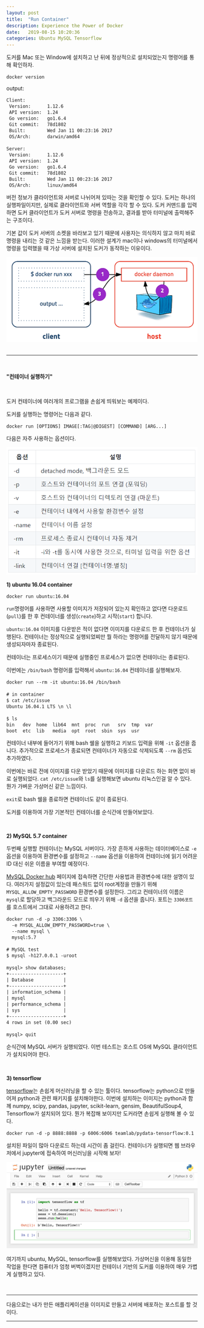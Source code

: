 ```yaml
---
layout: post
title:  "Run Container"
description: Experience the Power of Docker
date:   2019-08-15 10:20:36
categories: Ubuntu MySQL Tensorflow
---
```

도커를 Mac 또는 Window에 설치하고 난 뒤에 정상적으로 설치되었는지 명령어를 통해 확인하자.

```shell
docker version
```

output:

```shell
Client:
 Version:      1.12.6
 API version:  1.24
 Go version:   go1.6.4
 Git commit:   78d1802
 Built:        Wed Jan 11 00:23:16 2017
 OS/Arch:      darwin/amd64

Server:
 Version:      1.12.6
 API version:  1.24
 Go version:   go1.6.4
 Git commit:   78d1802
 Built:        Wed Jan 11 00:23:16 2017
 OS/Arch:      linux/amd64
```

버전 정보가 클라이언트와 서버로 나뉘어져 있따는 것을 확인할 수 있다. 도커는 하나의 실행파일이지만, 실제로 클라이언트와 서버 역할을 각각 할 수 있다. 도커 커맨드를 입력하면 도커 클라이언트가 도커 서버로 명령을 전송하고, 결과를 받아 터미널에 출력해주는 구조이다.

기본 값이 도커 서버의 소켓을 바라보고 있기 때문에 사용자는 의식하지 않고 마치 바로 명령을 내리는 것 같은 느낌을 받는다. 이러한 설계가 mac이나 windows의 터미널에서 명령을 입력했을 때 가상 서버에 설치된 도커가 동작하는 이유이다.

<center><img src="https://github.com/daeuni/daeuni.github.io/blob/master/assets/clientserver_.png?raw=true"></center> 

<br>

<hr>

<br>

**"컨테이너 실행하기"**

<br>

도커 컨테이너에 여러개의 프로그램을 손쉽게 띄워보는 예제이다.

도커를 실행하는 명령어는 다음과 같다.

```shell
docker run [OPTIONS] IMAGE[:TAG|@DIGEST] [COMMAND] [ARG...]
```

다음은 자주 사용하는 옵션이다.

<img src="https://github.com/daeuni/daeuni.github.io/blob/master/assets/optiontable.PNG?raw=true">

<br>

**1) ubuntu 16.04 container**

```shell
docker run ubuntu:16.04
```

`run`명령어를 사용하면 사용할 이미지가 저장되어 있는지 확인하고 없다면 다운로드(`pull`)를 한 후 컨테이너를 생성(`create`)하고 시작(`start`) 합니다.

`ubuntu:16.04` 이미지를 다운받은 적이 없다면 이미지를 다운로드 한 후 컨테이너가 실행된다. 컨테이너는 정상적으로 실행되었찌만 뭘 하라는 명령어를 전달하지 않기 때문에 생성되자마자 종료된다. 

컨테이너는 프로세스이기 때문에 실행중인 프로세스가 없으면 컨테이너는 종료된다.

이번에는  `/bin/bash` 명령어를 입력해서 `ubuntu:16.04` 컨테이너를 실행해보자.

```shell
docker run --rm -it ubuntu:16.04 /bin/bash

# in container
$ cat /etc/issue
Ubuntu 16.04.1 LTS \n \l

$ ls
bin   dev  home  lib64  mnt  proc  run   srv  tmp  var
boot  etc  lib   media  opt  root  sbin  sys  usr
```

컨테이너 내부에 들어가기 위해 bash 쉘을 실행하고 키보드 입력을 위해 `-it` 옵션을 줍니다. 추가적으로 프로세스가 종료되면 컨테이너가 자동으로 삭제되도록 `--rm` 옵션도 추가하였다.

이번에는 바로 전에 이미지를 다운 받았기 때문에 이미지를 다운로드 하는 화면 없이 바로 실행되었다. `cat /etc/issue`와 `ls`를 실행해보면 ubuntu 리눅스인걸 알 수 있다. 뭔가 가벼운 가상머신 같은 느낌이다.

`exit`로 bash 쉘을 종료하면 컨테이너도 같이 종료된다.

도커를 이용하여 가장 기본적인 컨테이너를 순식간에 만들어보았다.

<br>

**2) MySQL 5.7 container**

두번째 실행할 컨테이너는 MySQL 서버이다. 가장 흔하게 사용하는 데이터베이스로 `-e` 옵션을 이용하여 환경변수를 설정하고 `--name` 옵션을 이용하여 컨테이너에 읽기 어려운 ID 대신 쉬운 이름을 부여할 예정이다.

[MySQL Docker hub](https://hub.docker.com/_/mysql/) 페이지에 접속하면 간단한 사용법과 환경변수에 대한 설명이 있다. 여러가지 설정값이 있는데 패스워드 없이 root계정을 만들기 위해 `MYSQL_ALLOW_EMPTY_PASSWORD` 환경변수를 설정한다. 그리고 컨테이너의 이름은 `mysql`로 할당하고 백그라운드 모드로 띄우기 위해 `-d` 옵션을 줍니다. 포트는 `3306포트`를 호스트에서 그대로 사용하려고 한다.

```shell
docker run -d -p 3306:3306 \
  -e MYSQL_ALLOW_EMPTY_PASSWORD=true \
  --name mysql \
  mysql:5.7

# MySQL test
$ mysql -h127.0.0.1 -uroot

mysql> show databases;
+--------------------+
| Database           |
+--------------------+
| information_schema |
| mysql              |
| performance_schema |
| sys                |
+--------------------+
4 rows in set (0.00 sec)

mysql> quit
```

순식간에 MySQL 서버가 실행되었다. 이번 테스트는 호스트 OS에 MySQL 클라이언트가 설치되어야 한다. 

<br>

**3) tensorflow**

[tensorflow](https://www.tensorflow.org/)는 손쉽게 머신러닝을 할 수 있는 툴이다. tensorflow는 python으로 만들어져 python과 관련 패키지를 설치해야한다. 이번에 설치하는 이미지는 python과 함께 numpy, scipy, pandas, jupyter, scikit-learn, gensim, BeautifulSoup4, Tensorflow가 설치되어 있다. 뭔가 복잡해 보이지만 도커라면 손쉽게 실행해 볼 수 있다.

```shell
docker run -d -p 8888:8888 -p 6006:6006 teamlab/pydata-tensorflow:0.1
```

설치된 파일이 많아 다운로드 하는데 시간이 좀 걸린다. 컨테이너가 실행되면 웹 브라우저에서 jupyter에 접속하여 머신러닝을 시작해 보자!

<center><img src="https://github.com/daeuni/daeuni.github.io/blob/master/assets/tensorflow.PNG?raw=true"></center> 

여기까지 ubuntu, MySQL, tensorflow를 실행해보았다. 가상머신을 이용해 동일한 작업을 한다면 컴퓨터가 엄청 버벅이겠지만 컨테이너 기반의 도커를 이용하여 매우 가볍게 실행하고 있다. 

<br>

<hr>

다음으로는 내가 만든 애플리케이션을 이미지로 만들고 서버에 배포하는 포스트를 할 것이다.

<hr>

<br>

